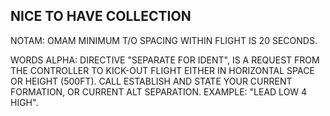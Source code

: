 ## NICE TO HAVE COLLECTION


NOTAM: OMAM MINIMUM T/O SPACING WITHIN FLIGHT IS 20 SECONDS.

WORDS ALPHA: DIRECTIVE "SEPARATE FOR IDENT", IS A REQUEST FROM THE CONTROLLER TO KICK-OUT FLIGHT EITHER IN HORIZONTAL SPACE OR HEIGHT (500FT). CALL ESTABLISH AND STATE YOUR CURRENT FORMATION, OR CURRENT ALT SEPARATION. EXAMPLE: "LEAD LOW 4 HIGH".

